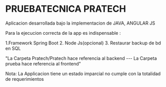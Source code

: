# PRUEBATECNICA PRATECH

Aplicacion desarrollada bajo la implementacion de JAVA, ANGULAR JS

Para la ejecucion correcta de la app es indispensable : 

1.Framework Spring Boot
2. Node Js(opcional)
3. Restaurar backup de bd en SQL 

"La Carpeta Pratech/Pratech hace referencia al backend  --- La Carpeta prueba hace referencia al frontend"

Nota: La Applicacion tiene un estado imparcial no cumple con la totalidad de requerimientos



